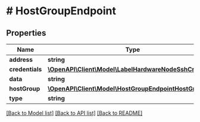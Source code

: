 # # HostGroupEndpoint

## Properties

Name | Type | Description | Notes
------------ | ------------- | ------------- | -------------
**address** | **string** |  | [optional]
**credentials** | [**\OpenAPI\Client\Model\LabelHardwareNodeSshCredential**](LabelHardwareNodeSshCredential.md) |  | [optional]
**data** | **string** |  | [optional]
**hostGroup** | [**\OpenAPI\Client\Model\HostGroupEndpointHostGroup**](HostGroupEndpointHostGroup.md) |  | [optional]
**type** | **string** |  | [optional]

[[Back to Model list]](../../README.md#models) [[Back to API list]](../../README.md#endpoints) [[Back to README]](../../README.md)
